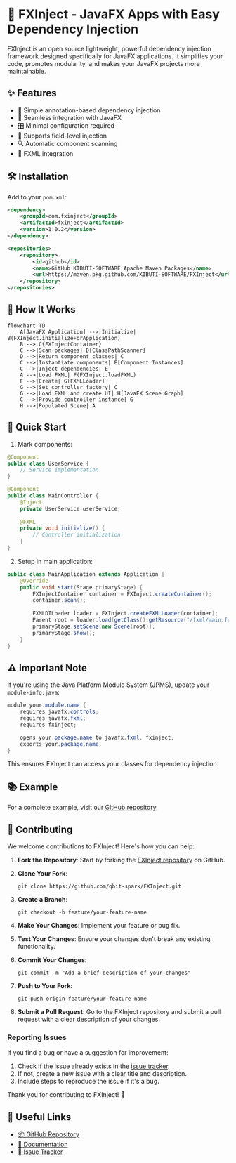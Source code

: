 
# 🚀 FXInject - JavaFX Apps with Easy Dependency Injection

FXInject is an open source lightweight, powerful dependency injection framework designed specifically for JavaFX applications. It simplifies your code, promotes modularity, and makes your JavaFX projects more maintainable.

## ✨ Features

- 🧩 Simple annotation-based dependency injection
- 🔗 Seamless integration with JavaFX
- 🎛️ Minimal configuration required
- 💉 Supports field-level injection
- 🔍 Automatic component scanning
- 📄 FXML integration

## 🛠️ Installation

Add to your `pom.xml`:

```xml
<dependency>
    <groupId>com.fxinject</groupId>
    <artifactId>fxinject</artifactId>
    <version>1.0.2</version>
</dependency>

<repositories>
    <repository>
        <id>github</id>
        <name>GitHub KIBUTI-SOFTWARE Apache Maven Packages</name>
        <url>https://maven.pkg.github.com/KIBUTI-SOFTWARE/FXInject</url>
    </repository>
</repositories>
```

## 🔄 How It Works

```mermaid
flowchart TD
    A[JavaFX Application] -->|Initialize| B(FXInject.initializeForApplication)
    B --> C{FXInjectContainer}
    C -->|Scan packages| D[ClassPathScanner]
    D -->|Return component classes| C
    C -->|Instantiate components| E[Component Instances]
    C -->|Inject dependencies| E
    A -->|Load FXML| F(FXInject.loadFXML)
    F -->|Create| G[FXMLLoader]
    G -->|Set controller factory| C
    G -->|Load FXML and create UI| H[JavaFX Scene Graph]
    C -->|Provide controller instance| G
    H -->|Populated Scene| A
```

## 🚀 Quick Start

1. Mark components:

```java
@Component
public class UserService {
    // Service implementation
}

@Component
public class MainController {
    @Inject
    private UserService userService;
    
    @FXML
    private void initialize() {
        // Controller initialization
    }
}
```

2. Setup in main application:

```java
public class MainApplication extends Application {
    @Override
    public void start(Stage primaryStage) {
        FXInjectContainer container = FXInject.createContainer();
        container.scan();
        
        FXMLDILoader loader = FXInject.createFXMLLoader(container);
        Parent root = loader.load(getClass().getResource("/fxml/main.fxml"));
        primaryStage.setScene(new Scene(root));
        primaryStage.show();
    }
}
```

## ⚠️ Important Note

If you're using the Java Platform Module System (JPMS), update your `module-info.java`:

```java
module your.module.name {
    requires javafx.controls;
    requires javafx.fxml;
    requires fxinject;

    opens your.package.name to javafx.fxml, fxinject;
    exports your.package.name;
}
```

This ensures FXInject can access your classes for dependency injection.

## 📚 Example

For a complete example, visit our [GitHub repository](https://github.com/qbit-spark/FXInject/tree/main/example).

## 🤝 Contributing

We welcome contributions to FXInject! Here's how you can help:

1. **Fork the Repository**: Start by forking the [FXInject repository](https://github.com/qbit-spark/FXInject) on GitHub.

2. **Clone Your Fork**: 
   ```
   git clone https://github.com/qbit-spark/FXInject.git
   ```

3. **Create a Branch**: 
   ```
   git checkout -b feature/your-feature-name
   ```

4. **Make Your Changes**: Implement your feature or bug fix.

5. **Test Your Changes**: Ensure your changes don't break any existing functionality.

6. **Commit Your Changes**:
   ```
   git commit -m "Add a brief description of your changes"
   ```

7. **Push to Your Fork**:
   ```
   git push origin feature/your-feature-name
   ```

8. **Submit a Pull Request**: Go to the FXInject repository and submit a pull request with a clear description of your changes.

### Reporting Issues

If you find a bug or have a suggestion for improvement:

1. Check if the issue already exists in the [issue tracker](https://github.com/KIBUTI-BOT/FXInject/issues).
2. If not, create a new issue with a clear title and description.
3. Include steps to reproduce the issue if it's a bug.

Thank you for contributing to FXInject! 🎉

## 🔗 Useful Links

- [📦 GitHub Repository](https://github.com/KIBUTI-BOT/FXInject)
- [📖 Documentation](https://github.com/KIBUTI-BOT/FXInject/wiki)
- [🐛 Issue Tracker](https://github.com/KIBUTI-BOT/FXInject/issues)

